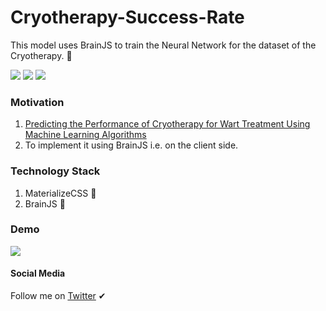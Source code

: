 # Cryotherapy-Success-Rate
This model uses BrainJS to train the Neural Network for the dataset of the Cryotherapy. 🔬

![](https://img.shields.io/github/languages/top/iSumitBanik/Cryotherapy-Success-Rate?style=flat-square) ![](https://img.shields.io/github/languages/code-size/iSumitBanik/Cryotherapy-Success-Rate?style=flat-square) ![](https://img.shields.io/github/last-commit/iSumitBanik/Cryotherapy-Success-Rate)
### Motivation

1. [Predicting the Performance of Cryotherapy for Wart Treatment Using Machine Learning Algorithms](https://www.researchgate.net/publication/334231481_Predicting_the_Performance_of_Cryotherapy_for_Wart_Treatment_Using_Machine_Learning_Algorithms)
2. To implement it using BrainJS i.e. on the client side.

### Technology Stack

1. MaterializeCSS 🎨
2. BrainJS 🧠

### Demo

![](https://raw.githubusercontent.com/iSumitBanik/Cryotherapy-Success-Rate/master/src/img/demo.png)

#### Social Media

Follow me on [Twitter](https://twitter.com/TheSumitBanik) ✔
